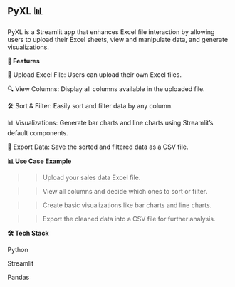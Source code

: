 ## PyXL 📊

PyXL is a Streamlit app that enhances Excel file interaction by allowing users to upload their Excel sheets, view and manipulate data, and generate visualizations.

**🚀 Features**

📂 Upload Excel File: Users can upload their own Excel files.

🔍 View Columns: Display all columns available in the uploaded file.

🛠️ Sort & Filter: Easily sort and filter data by any column.

📊 Visualizations: Generate bar charts and line charts using Streamlit’s default components.

💾 Export Data: Save the sorted and filtered data as a CSV file.

**📊 Use Case Example**

>> Upload your sales data Excel file.

>> View all columns and decide which ones to sort or filter.

>> Create basic visualizations like bar charts and line charts.

>> Export the cleaned data into a CSV file for further analysis.

**🛠️ Tech Stack**

Python

Streamlit

Pandas

